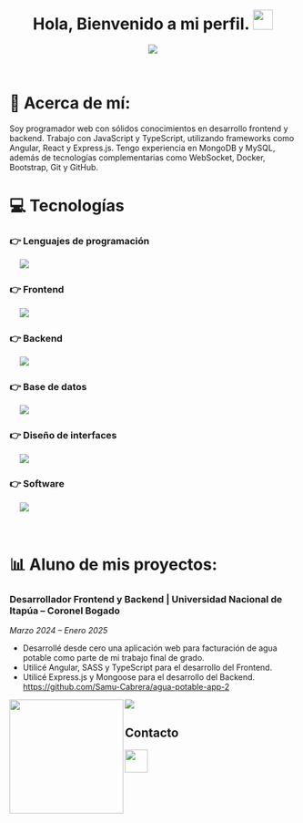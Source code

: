 
<h1 align="center"><b>Hola, Bienvenido a mi perfil. </b><img src="https://media.giphy.com/media/hvRJCLFzcasrR4ia7z/giphy.gif" width="35"></h1>
<p align="center">
  <a href="https://github.com/"><img src="https://readme-typing-svg.herokuapp.com?font=Consolas&color=cyan&size=25&center=true&vCenter=true&width=800&height=60&lines=Soy+programador+web+...&hearts;++;Utilizo+tecnologías+como+Angular,+React+y+Express.js.;Para+crear+aplicaciones+modernas.;Estudié+Lic.+En+Informática+Empresarial.;En+la+facultad+de+ciencias+y+tecnología.;En+la+Universidad+Nacional+de+Itapúa."></a>
</p>

<br>

# 💫 Acerca de mí:
Soy programador web con sólidos conocimientos en desarrollo frontend y backend. Trabajo con 
JavaScript y TypeScript, utilizando frameworks como Angular, React y Express.js. Tengo experiencia 
en MongoDB y MySQL, además de tecnologías complementarias como WebSocket, Docker, 
Bootstrap, Git y GitHub.

# 💻 Tecnologías

### 👉 Lenguajes de programación
<p align="left">
  &emsp;
    <a href="https://skillicons.dev">
      <img src="https://skillicons.dev/icons?i=js,ts,c,cs" />
    </a>
 </p>

### 👉 Frontend
<p align="left">
  &emsp;
    <a href="https://skillicons.dev">
      <img src="https://skillicons.dev/icons?i=angular,react,html,css,sass,bootstrap,tailwind" />
    </a>
 </p>

 ### 👉 Backend
<p align="left">
  &emsp;
    <a href="https://skillicons.dev">
      <img src="https://skillicons.dev/icons?i=nodejs,express,net" />
    </a>
 </p>

 ### 👉 Base de datos
<p align="left">
  &emsp;
    <a href="https://skillicons.dev">
      <img src="https://skillicons.dev/icons?i=mongodb,mysql" />
    </a>
 </p>
  
### 👉 Diseño de interfaces
<p align="left">
  &emsp;
  	<a href="https://skillicons.dev">
      <img src="https://skillicons.dev/icons?i=figma" />
    </a>
 </p>

 ### 👉 Software
<p>
  &emsp;
    <a href="https://skillicons.dev">
      <img src="https://skillicons.dev/icons?i=windows,linux" />
    </a>
</p>

<br/>

# 📊 Aluno de mis proyectos:
### Desarrollador Frontend y Backend | Universidad Nacional de Itapúa – Coronel Bogado
*Marzo 2024 – Enero 2025*  
- Desarrollé desde cero una aplicación web para facturación de agua potable como parte de mi trabajo final de grado.  
- Utilicé Angular, SASS y TypeScript para el desarrollo del Frontend.  
- Utilicé Express.js y Mongoose para el desarrollo del Backend.<br>
https://github.com/Samu-Cabrera/agua-potable-app-2
<p>
  <img align="left"
    src="https://res.cloudinary.com/die4hw70e/image/upload/v1741299904/samples/samu/Screenshot_20240715_051705-removebg-preview_hhmm21.png"
     width="200"/>
  <img aling="center" src="https://res.cloudinary.com/die4hw70e/image/upload/v1741300404/samples/samu/Lista_de_usuarios-removebg-preview_cb5gwe.png"></img>
</p>


## Contacto
<a href="www.linkedin.com/in/samu-cabrera" target="_blank">
    <img src="https://cdn.jsdelivr.net/gh/devicons/devicon/icons/linkedin/linkedin-original.svg" width="40px" />
</a>
